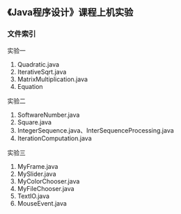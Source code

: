 ## 《Java程序设计》课程上机实验

### 文件索引

实验一

1. Quadratic.java
2. IterativeSqrt.java
3. MatrixMultiplication.java
4. Equation

实验二

1. SoftwareNumber.java
2. Square.java
3. IntegerSequence.java、InterSequenceProcessing.java
4. IterationComputation.java

实验三

1. MyFrame.java
2. MySlider.java
3. MyColorChooser.java
4. MyFileChooser.java
5. TextIO.java
6. MouseEvent.java